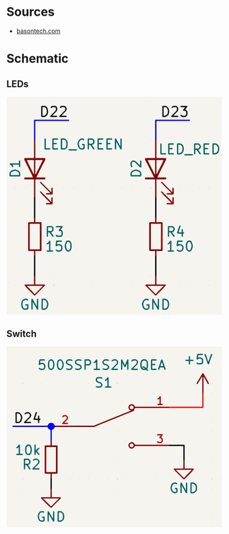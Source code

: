 # Sources

- [basontech.com](https://basontech.com/arduino/control-led-with-pushbutton-on-arduino)

# Schematic

## LEDs

![pinout](images/pinout_LED.png)

## Switch

![pinout](images/pinout_switch.png)
